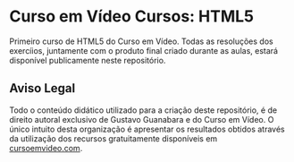 # Curso em Vídeo Cursos: HTML5

Primeiro curso de HTML5 do Curso em Vídeo. Todas as resoluções dos exercíios, juntamente com o produto final criado durante as aulas, estará disponível publicamente neste repositório.

## Aviso Legal

Todo o conteúdo didático utilizado para a criação deste repositório, é de direito autoral exclusivo de Gustavo Guanabara e do Curso em Vídeo. O único intuito desta organização é apresentar os resultados obtidos através da utilização dos recursos gratuitamente disponíveis em [cursoemvideo.com](cursoemvideo.com).
